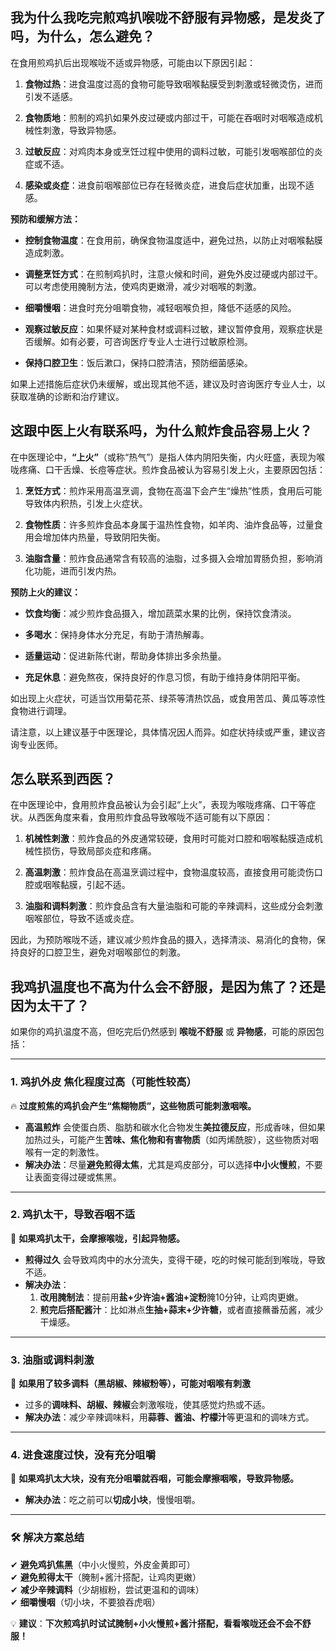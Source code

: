 ## 我为什么我吃完煎鸡扒喉咙不舒服有异物感，是发炎了吗，为什么，怎么避免？


在食用煎鸡扒后出现喉咙不适或异物感，可能由以下原因引起：

1. **食物过热**：进食温度过高的食物可能导致咽喉黏膜受到刺激或轻微烫伤，进而引发不适感。

2. **食物质地**：煎制的鸡扒如果外皮过硬或内部过干，可能在吞咽时对咽喉造成机械性刺激，导致异物感。

3. **过敏反应**：对鸡肉本身或烹饪过程中使用的调料过敏，可能引发咽喉部位的炎症或不适。

4. **感染或炎症**：进食前咽喉部位已存在轻微炎症，进食后症状加重，出现不适感。

**预防和缓解方法：**

- **控制食物温度**：在食用前，确保食物温度适中，避免过热，以防止对咽喉黏膜造成刺激。

- **调整烹饪方式**：在煎制鸡扒时，注意火候和时间，避免外皮过硬或内部过干。可以考虑使用腌制方法，使鸡肉更嫩滑，减少对咽喉的刺激。

- **细嚼慢咽**：进食时充分咀嚼食物，减轻咽喉负担，降低不适感的风险。

- **观察过敏反应**：如果怀疑对某种食材或调料过敏，建议暂停食用，观察症状是否缓解。如有必要，可咨询医疗专业人士进行过敏原检测。

- **保持口腔卫生**：饭后漱口，保持口腔清洁，预防细菌感染。

如果上述措施后症状仍未缓解，或出现其他不适，建议及时咨询医疗专业人士，以获取准确的诊断和治疗建议。 

## 这跟中医上火有联系吗，为什么煎炸食品容易上火？

在中医理论中，**“上火”**（或称“热气”）是指人体内阴阳失衡，内火旺盛，表现为喉咙疼痛、口干舌燥、长痘等症状。煎炸食品被认为容易引发上火，主要原因包括：

1. **烹饪方式**：煎炸采用高温烹调，食物在高温下会产生“燥热”性质，食用后可能导致体内积热，引发上火症状。

2. **食物性质**：许多煎炸食品本身属于温热性食物，如羊肉、油炸食品等，过量食用会增加体内热量，导致阴阳失衡。

3. **油脂含量**：煎炸食品通常含有较高的油脂，过多摄入会增加胃肠负担，影响消化功能，进而引发内热。

**预防上火的建议：**

- **饮食均衡**：减少煎炸食品摄入，增加蔬菜水果的比例，保持饮食清淡。

- **多喝水**：保持身体水分充足，有助于清热解毒。

- **适量运动**：促进新陈代谢，帮助身体排出多余热量。

- **充足休息**：避免熬夜，保持良好的作息习惯，有助于维持身体阴阳平衡。

如出现上火症状，可适当饮用菊花茶、绿茶等清热饮品，或食用苦瓜、黄瓜等凉性食物进行调理。

请注意，以上建议基于中医理论，具体情况因人而异。如症状持续或严重，建议咨询专业医师。 

## 怎么联系到西医？

在中医理论中，食用煎炸食品被认为会引起“上火”，表现为喉咙疼痛、口干等症状。从西医角度来看，食用煎炸食品导致喉咙不适可能有以下原因：

1. **机械性刺激**：煎炸食品的外皮通常较硬，食用时可能对口腔和咽喉黏膜造成机械性损伤，导致局部炎症和疼痛。

2. **高温刺激**：煎炸食品在高温烹调过程中，食物温度较高，直接食用可能烫伤口腔或咽喉黏膜，引起不适。

3. **油脂和调料刺激**：煎炸食品含有大量油脂和可能的辛辣调料，这些成分会刺激咽喉部位，导致不适或炎症。

因此，为预防喉咙不适，建议减少煎炸食品的摄入，选择清淡、易消化的食物，保持良好的口腔卫生，避免对咽喉部位的刺激。 

## 我鸡扒温度也不高为什么会不舒服，是因为焦了？还是因为太干了？

如果你的鸡扒温度不高，但吃完后仍然感到 **喉咙不舒服** 或 **异物感**，可能的原因包括：

---

### **1. 鸡扒外皮** **焦化程度过高（可能性较高）**
🔥 **过度煎焦的鸡扒会产生“焦糊物质”，这些物质可能刺激咽喉。**  
- **高温煎炸** 会使蛋白质、脂肪和碳水化合物发生**美拉德反应**，形成香味，但如果加热过头，可能产生**苦味、焦化物和有害物质**（如丙烯酰胺），这些物质对咽喉有一定的刺激性。  
- **解决办法**：尽量**避免煎得太焦**，尤其是鸡皮部分，可以选择**中小火慢煎**，不要让表面变得过硬或焦黑。  

---

### **2. 鸡扒太干，导致吞咽不适**
🐔 **如果鸡扒太干，会摩擦喉咙，引起异物感。**  
- **煎得过久** 会导致鸡肉中的水分流失，变得干硬，吃的时候可能刮到喉咙，导致不适。  
- **解决办法**：  
  1. **改用腌制法**：提前用**盐+少许油+酱油+淀粉**腌10分钟，让鸡肉更嫩。  
  2. **煎完后搭配酱汁**：比如淋点**生抽+蒜末+少许糖**，或者直接蘸番茄酱，减少干燥感。  

---

### **3. 油脂或调料刺激**
🍗 **如果用了较多调料（黑胡椒、辣椒粉等），可能对咽喉有刺激**  
- 过多的**调味料、胡椒、辣椒**会刺激喉咙，使其感觉灼热或不适。  
- **解决办法**：减少辛辣调味料，用**蒜蓉、酱油、柠檬汁**等更温和的调味方式。  

---

### **4. 进食速度过快，没有充分咀嚼**
🛑 **如果鸡扒太大块，没有充分咀嚼就吞咽，可能会摩擦咽喉，导致异物感。**  
- **解决办法**：吃之前可以**切成小块**，慢慢咀嚼。  

---

### **🛠 解决方案总结**
✔ **避免鸡扒焦黑**（中小火慢煎，外皮金黄即可）  
✔ **避免煎得太干**（腌制+酱汁搭配，让鸡肉更嫩）  
✔ **减少辛辣调料**（少胡椒粉，尝试更温和的调味）  
✔ **细嚼慢咽**（切小块，不要狼吞虎咽）  

💡 **建议**：**下次煎鸡扒时试试腌制+小火慢煎+酱汁搭配，看看喉咙还会不会不舒服！**